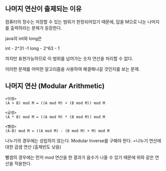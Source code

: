## 나머지 연산이 출제되는 이유
컴퓨터의 정수는 저장할 수 있는 범위가 한정되어있기 때문에, 답을 M으로 나눈 나머지를 출력하라는 문제가 등장한다. 

java의 int와 long은

int - 2^31 -1
long - 2^63 - 1

까지만 표현가능하므로 이 범위를 넘어가는 숫자 연산을 처리할 수 없다.

이러한 문제를 어떠한 알고리즘을 사용하여 해결해나갈 것인지를 보는 문제.

## 나머지 연산 (Modular Arithmetic)
```
<덧셈>
(A + B) mod M = ((A mod M) + (B mod M)) mod M

<곱셈>
(A * B) mod M = ((A mod M) * (B mod M)) mod M

<뺄셈>
(A-B) mod M = ((A mod M) - (B mod M) + M) mod M
```
나누기의 경우에는 성립하지 않는다. 
Modular Inverse를 구해야 한다.
=나누기 연산에 대한 곱셈 연산 (출제빈도 낮음)

뺼셈의 경우에는 먼저 mod 연산을 한 결과가 음수가 나올 수 있기 때문에 위와 같은 연산을 적용한다.

<!--stackedit_data:
eyJoaXN0b3J5IjpbODU3NDk0OV19
-->